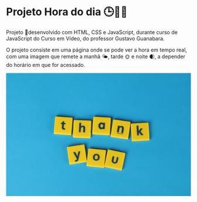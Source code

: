 # Projeto Hora do dia 🕒👩‍💻



Projeto 🚀desenvolvido com HTML, CSS e JavaScript, durante curso de JavaScript do Curso em Vídeo, do professor Gustavo Guanabara.

O projeto consiste em uma página onde se pode ver a hora em tempo real, com uma imagem que remete a manhã 🌤, tarde 🌞 e noite 🌒, a depender do horário em que for acessado.


![imagem de obriada em ingles](https://github.com/KessyCosta/ProjetoHoradoDia-CursoJS-CursoemVideo/blob/main/pexels-ann-h-1887992%20(2).jpg)
